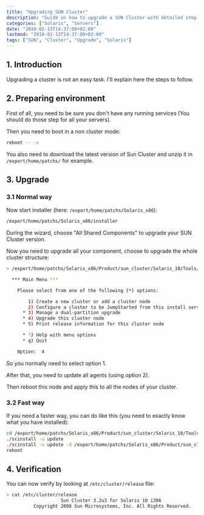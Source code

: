 ```yaml
---
title: "Upgrading SUN Cluster"
description: "Guide on how to upgrade a SUN Cluster with detailed step-by-step instructions"
categories: ["Solaris", "Servers"]
date: "2010-02-13T14:37:00+02:00"
lastmod: "2010-02-13T14:37:00+02:00"
tags: ["SUN", "Cluster", "Upgrade", "Solaris"]
---
```


## 1. Introduction

Upgrading a cluster is not an easy task. I'll explain here the steps to follow.

## 2. Preparing environment

First of all, you need to be sure you don't have any running services (You should do those step for all your servers).

Then you need to boot in a non cluster mode:

```bash
reboot -- -x
```

You also need to download the latest version of Sun Cluster and unzip it in `/export/home/patchs/` for example.

## 3. Upgrade

### 3.1 Normal way

Now start installer (here: `/export/home/patchs/Solaris_x86`):

```bash
/export/home/patchs/Solaris_x86/installer
```

During the wizard, choose "All Shared Components" to upgrade your SUN Cluster version.

Now you need to upgrade all your component, choose to upgrade the whole cluster structure:

```bash
> /export/home/patchs/Solaris_x86/Product/sun_cluster/Solaris_10/Tools/scinstall

  *** Main Menu ***

    Please select from one of the following (*) options:

        1) Create a new cluster or add a cluster node
        2) Configure a cluster to be JumpStarted from this install server
      * 3) Manage a dual-partition upgrade
      * 4) Upgrade this cluster node
      * 5) Print release information for this cluster node

      * ?) Help with menu options
      * q) Quit

    Option:  4
```

So you normally need to select option 1.

After that, you need to update all agents (using option 2).

Then reboot this node and apply this to all the nodes of your cluster.

### 3.2 Fast way

If you need a faster way, you can do like this (you need to exactly know what you have installed):

```bash
cd /export/home/patchs/Solaris_x86/Product/sun_cluster/Solaris_10/Tools
./scinstall -u update
./scinstall -u update -d /export/home/patchs/Solaris_x86/Product/sun_cluster_agents -s tomcat,smb,PostgreSQL,mys,dhcp,container,9ias,oracle,iws,dns,apache
reboot
```

## 4. Verification

You can now verify by looking at `/etc/cluster/release` file:

```bash
> cat /etc/cluster/release
                    Sun Cluster 3.2u3 for Solaris 10 i386
          Copyright 2008 Sun Microsystems, Inc. All Rights Reserved.
```
